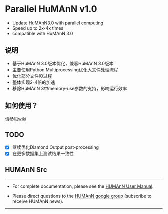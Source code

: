 # Parallel HuMAnN v1.0 #
- Update HuMAnN3.0 with parallel computing
- Speed up to 2x-4x times
- compatible with HuMAnN 3.0 

## 说明 ##
- 基于HuMAnN 3.0版本优化，兼容HuMAnN 3.0版本
- 主要使用Python Multiprocessing优化大文件处理流程
- 优化部分文件IO过程
- 整体实现2-4倍的加速
- 移除HuMAnN 3中memory-use参数的支持，影响运行效率


## 如何使用？ ##
请参见[wiki](./wiki)


## TODO ##
- [x] 继续优化Diamond Output post-processing  
- [x] 在更多数据集上测试结果一致性

## HUMAnN Src ##

----

 * For complete documentation, please see the [HUMAnN User Manual](http://huttenhower.sph.harvard.edu/humann/manual).

 * Please direct questions to the [HUMAnN google group](https://groups.google.com/forum/#!forum/humann-users) (subscribe to receive HUMAnN news).
----